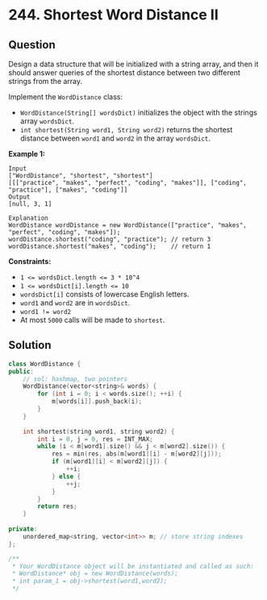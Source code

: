 # 244. Shortest Word Distance II

## Question

Design a data structure that will be initialized with a string array, and then it should answer queries of the shortest distance between two different strings from the array.

Implement the `WordDistance` class:

* `WordDistance(String[] wordsDict)` initializes the object with the strings array `wordsDict`.
* `int shortest(String word1, String word2)` returns the shortest distance between `word1` and `word2` in the array `wordsDict`.

**Example 1:**

```text
Input
["WordDistance", "shortest", "shortest"]
[[["practice", "makes", "perfect", "coding", "makes"]], ["coding", "practice"], ["makes", "coding"]]
Output
[null, 3, 1]

Explanation
WordDistance wordDistance = new WordDistance(["practice", "makes", "perfect", "coding", "makes"]);
wordDistance.shortest("coding", "practice"); // return 3
wordDistance.shortest("makes", "coding");    // return 1
```

**Constraints:**

* `1 <= wordsDict.length <= 3 * 10^4`
* `1 <= wordsDict[i].length <= 10`
* `wordsDict[i]` consists of lowercase English letters.
* `word1` and `word2` are in `wordsDict`.
* `word1 != word2`
* At most `5000` calls will be made to `shortest`.

## Solution

```cpp
class WordDistance {
public:
    // sol: hashmap, two pointers
    WordDistance(vector<string>& words) {
        for (int i = 0; i < words.size(); ++i) {
            m[words[i]].push_back(i);
        }
    }
    
    int shortest(string word1, string word2) {
        int i = 0, j = 0, res = INT_MAX;
        while (i < m[word1].size() && j < m[word2].size()) {
            res = min(res, abs(m[word1][i] - m[word2][j]));
            if (m[word1][i] < m[word2][j]) {
                ++i;
            } else {
                ++j;
            }
        }
        return res;
    }
    
private:
    unordered_map<string, vector<int>> m; // store string indexes
};

/**
 * Your WordDistance object will be instantiated and called as such:
 * WordDistance* obj = new WordDistance(words);
 * int param_1 = obj->shortest(word1,word2);
 */
```

